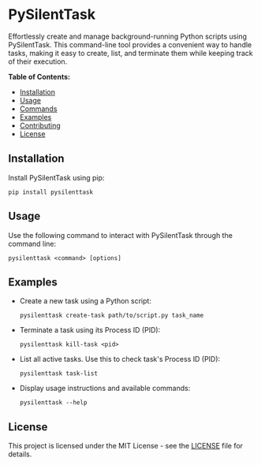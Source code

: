 # PySilentTask

Effortlessly create and manage background-running Python scripts using PySilentTask. This command-line tool provides a convenient way to handle tasks, making it easy to create, list, and terminate them while keeping track of their execution.

**Table of Contents:**
- [Installation](#installation)
- [Usage](#usage)
- [Commands](#commands)
- [Examples](#examples)
- [Contributing](#contributing)
- [License](#license)

## Installation

Install PySilentTask using pip:
```
pip install pysilenttask
```

## Usage

Use the following command to interact with PySilentTask through the command line:

```
pysilenttask <command> [options]
```

## Examples

- Create a new task using a Python script:
  ```
  pysilenttask create-task path/to/script.py task_name
  ```

- Terminate a task using its Process ID (PID):
  ```
  pysilenttask kill-task <pid>
  ```

- List all active tasks. Use this to check task's Process ID (PID):
  ```
  pysilenttask task-list
  ```

- Display usage instructions and available commands:
  ```
  pysilenttask --help
  ```

## License
This project is licensed under the MIT License - see the [LICENSE](LICENSE) file for details.
